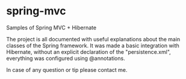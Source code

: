 # spring-mvc
Samples of Spring MVC + Hibernate

The project is all documented with useful explanations about the main classes of the Spring framework. It was made a basic integration with Hibernate, without an explicit declaration of the "persistence.xml", everything was configured using @annotations.

In case of any question or tip please contact me. 
